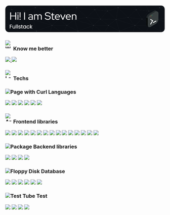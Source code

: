 ![headerNew2](./headerNew2.png)

<h3 style="display: flex; align-items: baseline"><img src="https://raw.githubusercontent.com/Tarikul-Islam-Anik/Animated-Fluent-Emojis/master/Emojis/Hand%20gestures/Waving%20Hand.png" alt="Waving Hand" width="25" height="25" /> Know me better</h3>
<p>
    <a href="https://www.linkedin.com/in/steven-faria-12691317a/">
        <img src="https://img.shields.io/badge/linkedin-%230077B5.svg?logo=linkedin&logoColor=white"/>
    </a>
    <a href="https://steven-faria.netlify.app/" target="_blank">
        <img src="https://img.shields.io/badge/My_Site-2ea44f?logo=gamebanana&logoColor=white""/>
    </a>
</p>

<h3 style="display: flex; align-items: baseline"><img src="https://raw.githubusercontent.com/Tarikul-Islam-Anik/Animated-Fluent-Emojis/master/Emojis/Objects/Laptop.png" alt="Laptop" width="25" height="25" /> Techs</h3>
<p>
<h3><img src="https://raw.githubusercontent.com/Tarikul-Islam-Anik/Animated-Fluent-Emojis/master/Emojis/Objects/Page%20with%20Curl.png" alt="Page with Curl" width="25" height="25" /> Languages</h3>
<p width="100%">
    <img src="https://img.shields.io/badge/html5-%23E34F26.svg?logo=html5&logoColor=white"/>
    <img src="https://img.shields.io/badge/css3-%231572B6.svg?logo=css3&logoColor=white"/>
    <img src="https://img.shields.io/badge/javascript-%23323330.svg?logo=javascript&logoColor=white"/>
    <img src="https://img.shields.io/badge/typescript-%23007ACC.svg?logo=typescript&logoColor=white"/>
    <img src="https://img.shields.io/badge/-GraphQL-E10098?logo=graphql&logoColor=white"/>
    <img src="https://img.shields.io/badge/java-%23ED8B00.svg?logo=openjdk&logoColor=white"/>
</p>
<h3 style="display: flex; align-items: baseline"><img src="https://raw.githubusercontent.com/Tarikul-Islam-Anik/Animated-Fluent-Emojis/master/Emojis/Activities/Artist%20Palette.png" alt="Artist Palette" width="25" height="25" /> Frontend libraries</h3>
<p>
    <img src="https://img.shields.io/badge/-ApolloGraphQL-311C87?logo=apollo-graphql&logoColor=white"/>
    <img src="https://img.shields.io/badge/Chakra-%234ED1C5.svg?logo=chakraui&logoColor=white"/>
    <img src="https://img.shields.io/badge/ChartJS-F5788D.svg?logo=chart.js&logoColor=white"/>
    <img src="https://img.shields.io/badge/AngularJS-%23E23237.svg?logo=Angular&logoColor=white"/>
    <img src="https://img.shields.io/badge/jquery-%230769AD.svg?logo=jquery&logoColor=white"/>
    <img src="https://img.shields.io/badge/laravel-%23FF2D20.svg?logo=laravel&logoColor=white"/>
    <img src="https://img.shields.io/badge/less-2B4C80?logo=less&logoColor=white"/>
    <img src="https://img.shields.io/badge/MUI-%230081CB.svg?logo=mui&logoColor=white"/>
    <img src="https://img.shields.io/badge/react-%2320232a.svg?logo=react&logoColor=white"/>
    <img src="https://img.shields.io/badge/react_native-%2320232a.svg?logo=react&logoColor=white"/>
    <img src="https://img.shields.io/badge/React%20Hook%20Form-%23EC5990.svg?logo=reacthookform&logoColor=white"/>
    <img src="https://img.shields.io/badge/redux-%23593d88.svg?logo=redux&logoColor=white"/>
    <img src="https://img.shields.io/badge/SASS-hotpink.svg?logo=SASS&logoColor=white"/>
    <img src="https://img.shields.io/badge/styled--components-DB7093?logo=styled-components&logoColor=white"/>
    <img src="https://img.shields.io/badge/vite-%23646CFF.svg?logo=vite&logoColor=white"/>
</p>
<h3><img src="https://raw.githubusercontent.com/Tarikul-Islam-Anik/Animated-Fluent-Emojis/master/Emojis/Objects/Package.png" alt="Package" width="25" height="25" /> Backend libraries</h3>
<p>
    <img src="https://img.shields.io/badge/express.js-%23404d59.svg?logo=express&logoColor=white"/>
    <img src="https://img.shields.io/badge/JWT-black?logo=JSON%20web%20tokens&logoColor=white"/>
    <img src="https://img.shields.io/badge/Spring%20Boot-%236DB33F.svg?logo=springboot&logoColor=white"/>
    <img src="https://img.shields.io/badge/Strapi-%232E7EEA.svg?logo=strapi&logoColor=white"/>
</p>
<h3><img src="https://raw.githubusercontent.com/Tarikul-Islam-Anik/Animated-Fluent-Emojis/master/Emojis/Objects/Floppy%20Disk.png" alt="Floppy Disk" width="25" height="25" /> Database</h3>
<p>
    <img src="https://img.shields.io/badge/MongoDB-%234ea94b.svg?logo=mongodb&logoColor=white"/>
    <img src="https://img.shields.io/badge/mysql-%2300f.svg?logo=mysql&logoColor=white"/>
    <img src="https://img.shields.io/badge/postgres-%23316192.svg?logo=postgresql&logoColor=white"/>
    <img src="https://img.shields.io/badge/sqlite-%2307405e.svg?logo=sqlite&logoColor=white"/>
    <img src="https://img.shields.io/badge/nestjs-%23E0234E.svg?logo=nestjs&logoColor=white"/>
    <img src="https://img.shields.io/badge/node.js-6DA55F?logo=node.js&logoColor=white"/>
</p>
<h3><img src="https://raw.githubusercontent.com/Tarikul-Islam-Anik/Animated-Fluent-Emojis/master/Emojis/Objects/Test%20Tube.png" alt="Test Tube" width="25" height="25" /> Test</h3>
<p>
    <img src="https://img.shields.io/badge/-cypress-%23E5E5E5?logo=cypress&logoColor=white"/>
    <img src="https://img.shields.io/badge/-jest-%23C21325?logo=jest&logoColor=white"/>
    <img src="https://img.shields.io/badge/Insomnia-black?logo=insomnia&logoColor=white"/>
    <img src="https://img.shields.io/badge/Postman-FF6C37?logo=postman&logoColor=white"/>
</p>
</p>
